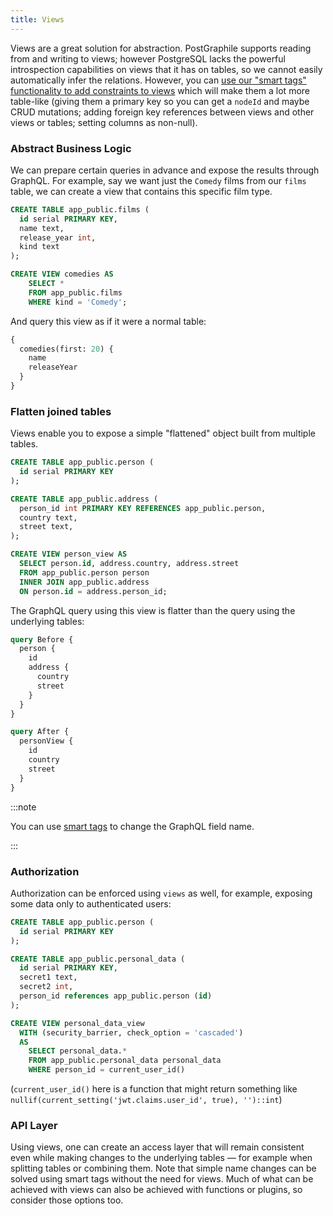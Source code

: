 ```yaml
---
title: Views
---
```


Views are a great solution for abstraction. PostGraphile supports reading from
and writing to views; however PostgreSQL lacks the powerful introspection
capabilities on views that it has on tables, so we cannot easily automatically
infer the relations. However, you can
[use our "smart tags" functionality to add constraints to views](./smart-tags/#virtual-constraints)
which will make them a lot more table-like (giving them a primary key so you can
get a `nodeId` and maybe CRUD mutations; adding foreign key references between views and other views or
tables; setting columns as non-null).

### Abstract Business Logic

We can prepare certain queries in advance and expose the results through
GraphQL. For example, say we want just the `Comedy` films from our `films`
table, we can create a view that contains this specific film type.

```sql
CREATE TABLE app_public.films (
  id serial PRIMARY KEY,
  name text,
  release_year int,
  kind text
);

CREATE VIEW comedies AS
    SELECT *
    FROM app_public.films
    WHERE kind = 'Comedy';
```

And query this view as if it were a normal table:

```graphql
{
  comedies(first: 20) {
    name
    releaseYear
  }
}
```

### Flatten joined tables

Views enable you to expose a simple "flattened" object built from multiple
tables.

```sql
CREATE TABLE app_public.person (
  id serial PRIMARY KEY
);

CREATE TABLE app_public.address (
  person_id int PRIMARY KEY REFERENCES app_public.person,
  country text,
  street text,
);

CREATE VIEW person_view AS
  SELECT person.id, address.country, address.street
  FROM app_public.person person
  INNER JOIN app_public.address
  ON person.id = address.person_id;
```

The GraphQL query using this view is flatter than the query using the underlying
tables:

```graphql
query Before {
  person {
    id
    address {
      country
      street
    }
  }
}

query After {
  personView {
    id
    country
    street
  }
}
```

:::note

You can use [smart tags](./smart-tags#name) to change the GraphQL
field name.

:::

### Authorization

Authorization can be enforced using `views` as well, for example, exposing some
data only to authenticated users:

```sql
CREATE TABLE app_public.person (
  id serial PRIMARY KEY
);

CREATE TABLE app_public.personal_data (
  id serial PRIMARY KEY,
  secret1 text,
  secret2 int,
  person_id references app_public.person (id)
);

CREATE VIEW personal_data_view
  WITH (security_barrier, check_option = 'cascaded')
  AS
    SELECT personal_data.*
    FROM app_public.personal_data personal_data
    WHERE person_id = current_user_id()
```

(`current_user_id()` here is a function that might return something like
`nullif(current_setting('jwt.claims.user_id', true), '')::int`)

### API Layer

Using views, one can create an access layer that will remain consistent even
while making changes to the underlying tables — for example when splitting
tables or combining them. Note that simple name changes can be solved using
smart tags without the need for views. Much of what can be achieved with views
can also be achieved with functions or plugins, so consider those options too.
